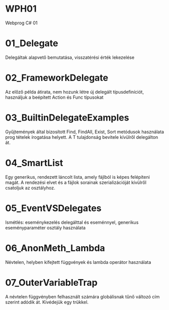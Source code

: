 # WPH01
Webprog C# 01


<h1>01_Delegate</h1>

Delegáltak alapvető bemutatása, visszatérési érték lekezelése

<h1>02_FrameworkDelegate</h1>

Az előző példa átirata, nem hozunk létre új delegált típusdefiníciót, használjuk a beépített Action és Func típusokat

<h1>03_BuiltinDelegateExamples</h1>

Gyűjtemények által bizosított Find, FindAll, Exist, Sort metódusok használata prog tételek írogatása helyett. A T tulajdonság bevitele kívülről delegálton át.

<h1>04_SmartList</h1>

Egy generikus, rendezett láncolt lista, amely fájlból is képes felépíteni magát. A rendezési elvet és a fájlok sorainak szerializációját kívülről csatoljuk az osztályhoz.

<h1>05_EventVSDelegates</h1>

Ismétlés: eseménykezelés delegálttal és eseménnyel, generikus eseményparaméter osztály használata

<h1>06_AnonMeth_Lambda</h1>

Névtelen, helyben kifejtett függvények és lambda operátor használata

<h1>07_OuterVariableTrap</h1>

A névtelen függvényben felhasznált számára globálisnak tűnő változó cím szerint adódik át. Kivédejük egy trükkel.






